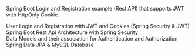 Spring Boot Login and Registration example (Rest API) that supports JWT with HttpOnly Cookie.   

User Login and Registration with JWT and Cookies (Spring Security & JWT)  
Spring Boot Rest Api Architecture with Spring Security  
Data Models and their association for Authentication and Authorization  
Spring Data JPA & MySQL Database  
